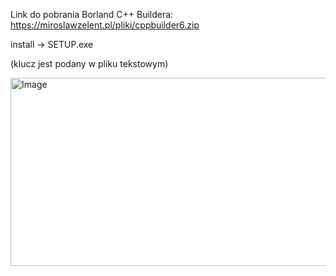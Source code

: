 Link do pobrania Borland C++ Buildera:
https://miroslawzelent.pl/pliki/cppbuilder6.zip

install -> SETUP.exe

(klucz jest podany w pliku tekstowym)

<img width="572" height="301" alt="Image" src="https://github.com/user-attachments/assets/0c173756-96dc-4a01-8513-a45ea907ff84" />